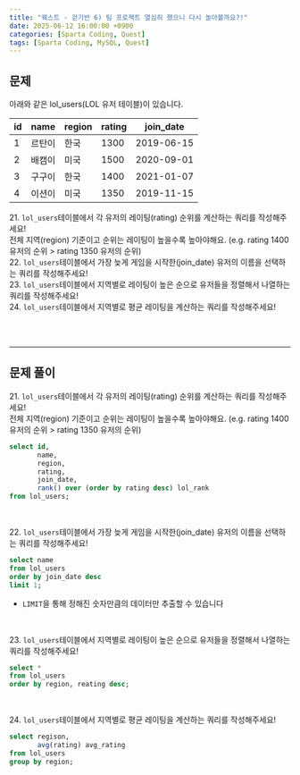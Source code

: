 ```yaml
---
title: "퀘스트 - 걷기반 6) 팀 프로젝트 열심히 했으니 다시 놀아볼까요?!"
date: 2025-06-12 16:00:00 +0900
categories: [Sparta Coding, Quest]
tags: [Sparta Coding, MySQL, Quest]
---
```


## 문제
아래와 같은 lol_users(LOL 유저 테이블)이 있습니다.

| id  | name   | region | rating | join_date  |
| --- | ------ | ------ | ------ | ---------- |
| 1   | 르탄이 | 한국   | 1300   | 2019-06-15 |
| 2   | 배캠이 | 미국   | 1500   | 2020-09-01 |
| 3   | 구구이 | 한국   | 1400   | 2021-01-07 |
| 4   | 이션이 | 미국   | 1350   | 2019-11-15 |


<span>21.</span> `lol_users`테이블에서 각 유저의 레이팅(rating) 순위를 계산하는 쿼리를 작성해주세요!   
전체 지역(region) 기준이고 순위는 레이팅이 높을수록 높아야해요. (e.g. rating 1400 유저의 순위 > rating 1350 유저의 순위)   
<span>22.</span> `lol_users`테이블에서 가장 늦게 게임을 시작한(join_date) 유저의 이름을 선택하는 쿼리를 작성해주세요!   
<span>23.</span> `lol_users`테이블에서 지역별로 레이팅이 높은 순으로 유저들을 정렬해서 나열하는 쿼리를 작성해주세요!   
<span>24.</span> `lol_users`테이블에서 지역별로 평균 레이팅을 계산하는 쿼리를 작성해주세요!   

<br><br>

- - -
## 문제 풀이

<span>21.</span> `lol_users`테이블에서 각 유저의 레이팅(rating) 순위를 계산하는 쿼리를 작성해주세요!   
전체 지역(region) 기준이고 순위는 레이팅이 높을수록 높아야해요. (e.g. rating 1400 유저의 순위 > rating 1350 유저의 순위)   

```sql
select id,
       name,
       region,
       rating,
       join_date,
       rank() over (order by rating desc) lol_rank
from lol_users;
```

<br>

<span>22.</span> `lol_users`테이블에서 가장 늦게 게임을 시작한(join_date) 유저의 이름을 선택하는 쿼리를 작성해주세요!   

```sql
select name
from lol_users
order by join_date desc
limit 1;
```
- `LIMIT`을 통해 정해진 숫자만큼의 데이터만 추출할 수 있습니다   

<br>

<span>23.</span> `lol_users`테이블에서 지역별로 레이팅이 높은 순으로 유저들을 정렬해서 나열하는 쿼리를 작성해주세요!   

```sql
select *
from lol_users
order by region, reating desc;
``` 

<br>

<span>24.</span> `lol_users`테이블에서 지역별로 평균 레이팅을 계산하는 쿼리를 작성해주세요!   

```sql
select regison,
       avg(rating) avg_rating
from lol_users
group by region;
```